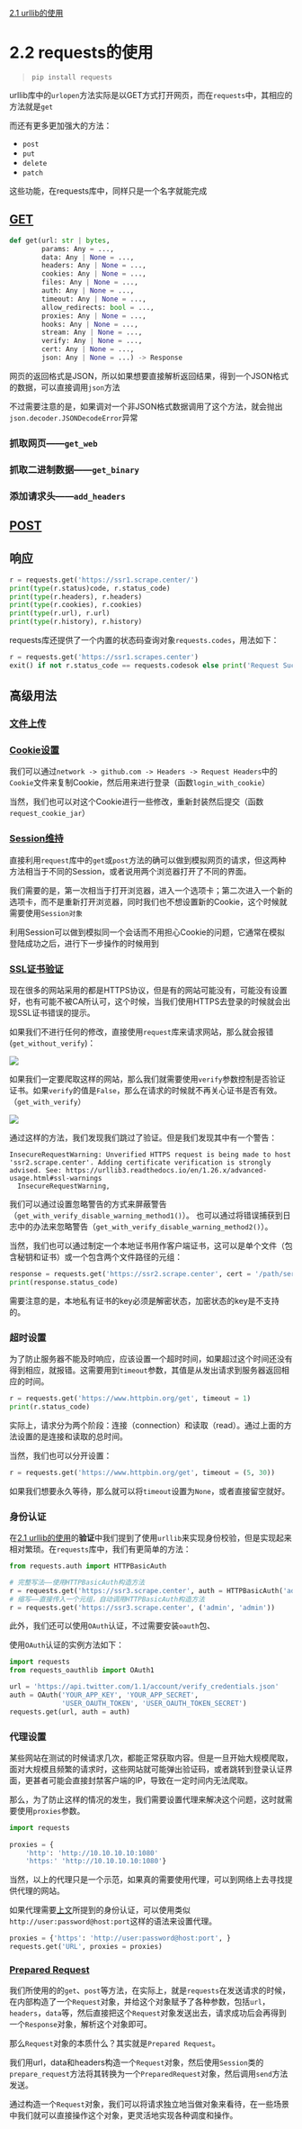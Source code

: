 ```toc

```


[2.1 urllib的使用](Python3网络爬虫开发实战/2.1%20urllib的使用.md)

# 2.2 requests的使用

> `pip install requests`
> 

urllib库中的`urlopen`方法实际是以GET方式打开网页，而在`requests`中，其相应的方法就是`get`

而还有更多更加强大的方法：

- `post`
- `put`
- `delete`
- `patch`

这些功能，在requests库中，同样只是一个名字就能完成

## [GET](https://github.com/LiuYuan-SHU/MyNotes/blob/master/Crawler%20with%20Python3/Python3%20web%20crawler%20development%20practice%EF%BC%88Edition2%EF%BC%89%20-%20Cui%20Qingcai/2_use_of_basic_libraries/2.2/2.2.1_get.py)

```python
def get(url: str | bytes,
        params: Any = ...,
        data: Any | None = ...,
        headers: Any | None = ...,
        cookies: Any | None = ...,
        files: Any | None = ...,
        auth: Any | None = ...,
        timeout: Any | None = ...,
        allow_redirects: bool = ...,
        proxies: Any | None = ...,
        hooks: Any | None = ...,
        stream: Any | None = ...,
        verify: Any | None = ...,
        cert: Any | None = ...,
        json: Any | None = ...) -> Response
```

网页的返回格式是JSON，所以如果想要直接解析返回结果，得到一个JSON格式的数据，可以直接调用`json`方法

不过需要注意的是，如果调对一个非JSON格式数据调用了这个方法，就会抛出`json.decoder.JSONDecodeError`异常

### 抓取网页——`get_web`

### 抓取二进制数据——`get_binary`

### 添加请求头——`add_headers`

## [POST](https://github.com/LiuYuan-SHU/MyNotes/blob/master/Crawler%20with%20Python3/Python3%20web%20crawler%20development%20practice%EF%BC%88Edition2%EF%BC%89%20-%20Cui%20Qingcai/2_use_of_basic_libraries/2.2/2.1.2_post.py)

## 响应

```python
r = requests.get('https://ssr1.scrape.center/')
print(type(r.status)code, r.status_code)
print(type(r.headers), r.headers)
print(type(r.cookies), r.cookies)
print(type(r.url), r.url)
print(type(r.history), r.history)
```

requests库还提供了一个内置的状态码查询对象`requests.codes`，用法如下：

```python
r = requests.get('https://ssr1.scrapes.center')
exit() if not r.status_code == requests.codesok else print('Request Successfully')
```

## 高级用法

### [文件上传](https://github.com/LiuYuan-SHU/MyNotes/blob/7e9d23385ddb3577b91e17d453900a62a1cb75ed/Crawler%20with%20Python3/Python3%20web%20crawler%20development%20practice%EF%BC%88Edition2%EF%BC%89%20-%20Cui%20Qingcai/2_use_of_basic_libraries/2.2/2.2.3_%E4%B8%8A%E4%BC%A0%E6%96%87%E4%BB%B6.py)

### [Cookie设置](https://github.com/LiuYuan-SHU/MyNotes/blob/586a448366b9ca1556ad32ed5d87fdfbb6a59f56/Crawler%20with%20Python3/Python3%20web%20crawler%20development%20practice%EF%BC%88Edition2%EF%BC%89%20-%20Cui%20Qingcai/2_use_of_basic_libraries/2.2/2.2.4_Cookie%E8%AE%BE%E7%BD%AE.py)

我们可以通过`network -> github.com -> Headers -> Request Headers`中的`Cookie`文件来复制Cookie，然后用来进行登录（函数`login_with_cookie`）

当然，我们也可以对这个Cookie进行一些修改，重新封装然后提交（函数`request_cookie_jar`）

### [Session维持](https://github.com/LiuYuan-SHU/MyNotes/blob/6104d54a0fa642b9be1558641e640a69827f0386/Crawler%20with%20Python3/Python3%20web%20crawler%20development%20practice%EF%BC%88Edition2%EF%BC%89%20-%20Cui%20Qingcai/2_use_of_basic_libraries/2.2/2.2.5_Session%E7%BB%B4%E6%8C%81.py)

直接利用`request`库中的`get`或`post`方法的确可以做到模拟网页的请求，但这两种方法相当于不同的Session，或者说用两个浏览器打开了不同的界面。

我们需要的是，第一次相当于打开浏览器，进入一个选项卡；第二次进入一个新的选项卡，而不是重新打开浏览器，同时我们也不想设置新的Cookie，这个时候就需要使用`Session对象`

利用Session可以做到模拟同一个会话而不用担心Cookie的问题，它通常在模拟登陆成功之后，进行下一步操作的时候用到

### [SSL证书验证](https://github.com/LiuYuan-SHU/MyNotes/blob/50b0be88e098e3bab4b3c814c2224aacc6caa4c8/Crawler%20with%20Python3/Python3%20web%20crawler%20development%20practice%EF%BC%88Edition2%EF%BC%89%20-%20Cui%20Qingcai/2_use_of_basic_libraries/2.2/2.2.6_SSL%E9%AA%8C%E8%AF%81.py)


现在很多的网站采用的都是HTTPS协议，但是有的网站可能没有，可能没有设置好，也有可能不被CA所认可，这个时候，当我们使用HTTPS去登录的时候就会出现SSL证书错误的提示。

如果我们不进行任何的修改，直接使用`request`库来请求网站，那么就会报错(`get_without_verify`)：

![](Python3网络爬虫开发实战.assets/SSL证书验证失败.png)

如果我们一定要爬取这样的网站，那么我们就需要使用`verify`参数控制是否验证证书。如果`verify`的值是`False`，那么在请求的时候就不再关心证书是否有效。（`get_with_verify`）

![](Python3网络爬虫开发实战.assets/使用Verify跳过验证.png)

通过这样的方法，我们发现我们跳过了验证。但是我们发现其中有一个警告：

```
InsecureRequestWarning: Unverified HTTPS request is being made to host 'ssr2.scrape.center'. Adding certificate verification is strongly advised. See: https://urllib3.readthedocs.io/en/1.26.x/advanced-usage.html#ssl-warnings
  InsecureRequestWarning,
```

我们可以通过设置忽略警告的方式来屏蔽警告（`get_with_verify_disable_warning_method1()`）。
也可以通过将错误捕获到日志中的办法来忽略警告（`get_with_verify_disable_warning_method2()`）。

当然，我们也可以通过制定一个本地证书用作客户端证书，这可以是单个文件（包含秘钥和证书）或一个包含两个文件路径的元组：

```python
response = requests.get('https://ssr2.scrape.center', cert = '/path/server.crt', '/path/server.key')
print(response.status_code)
```

需要注意的是，本地私有证书的key必须是解密状态，加密状态的key是不支持的。

### 超时设置

为了防止服务器不能及时响应，应该设置一个超时时间，如果超过这个时间还没有得到相应，就报错。这需要用到`timeout`参数，其值是从发出请求到服务器返回相应的时间。

```python
r = requests.get('https://www.httpbin.org/get', timeout = 1)
print(r.status_code)
```

实际上，请求分为两个阶段：连接（connection）和读取（read）。通过上面的方法设置的是连接和读取的总时间。

当然，我们也可以分开设置：

```python
r = requests.get('https://www.httpbin.org/get', timeout = (5, 30))
```

如果我们想要永久等待，那么就可以将`timeout`设置为`None`，或者直接留空就好。

### 身份认证

在[2.1 urllib的使用](2.1%20urllib的使用.md#)的**验证**中我们提到了使用`urllib`来实现身份校验，但是实现起来相对繁琐。在`requests`库中，我们有更简单的方法：

```python
from requests.auth import HTTPBasicAuth

# 完整写法——使用HTTPBasicAuth构造方法
r = requests.get('https://ssr3.scrape.center', auth = HTTPBasicAuth('admin', 'admin'))
# 缩写——直接传入一个元组，自动调用HTTPBasicAuth构造方法
r = requests.get('https://ssr3.scrape.center', ('admin', 'admin'))

```

此外，我们还可以使用`OAuth`认证，不过需要安装`oauth`包、

使用`OAuth`认证的实例方法如下：

```python
import requests
from requests_oauthlib import OAuth1

url = 'https://api.twitter.com/1.1/account/verify_credentials.json'
auth = OAuth('YOUR_APP_KEY', 'YOUR_APP_SECRET',
			 'USER_OAUTH_TOKEN', 'USER_OAUTH_TOKEN_SECRET')
requests.get(url, auth = auth)
```

### 代理设置

某些网站在测试的时候请求几次，都能正常获取内容。但是一旦开始大规模爬取，面对大规模且频繁的请求时，这些网站就可能弹出验证码，或者跳转到登录认证界面，更甚者可能会直接封禁客户端的IP，导致在一定时间内无法爬取。

那么，为了防止这样的情况的发生，我们需要设置代理来解决这个问题，这时就需要使用`proxies`参数。

```python
import requests  
  
proxies = {  
    'http': 'http://10.10.10.10:1080'  
    'https:' 'http://10.10.10.10:1080'}
```

当然，以上的代理只是一个示范，如果真的需要使用代理，可以到网络上去寻找提供代理的网站。

如果代理需要[上文](#身份认证)所提到的身份认证，可以使用类似`http://user:password@host:port`这样的语法来设置代理。

```python
proxies = {'https': 'http://user:password@host:port', }
requests.get('URL', proxies = proxies)
```

### [Prepared Request](https://github.com/LiuYuan-SHU/MyNotes/blob/4a6f9295daaf7372104eeaefd04bbde9d9861a99/Crawler%20with%20Python3/Python3%20web%20crawler%20development%20practice%EF%BC%88Edition2%EF%BC%89%20-%20Cui%20Qingcai/2_use_of_basic_libraries/2.2/2.2.7_Prepared_Request.py)

我们所使用的的`get`、`post`等方法，在实际上，就是`requests`在发送请求的时候，在内部构造了一个`Request`对象，并给这个对象赋予了各种参数，包括`url`，`headers`，`data`等，然后直接把这个`Request`对象发送出去，请求成功后会再得到一个`Response`对象，解析这个对象即可。

那么`Request`对象的本质什么？其实就是`Prepared Request`。

我们用url，data和headers构造一个`Request`对象，然后使用`Session`类的`prepare_request`方法将其转换为一个`PreparedRequest`对象，然后调用`send`方法发送。

通过构造一个`Request`对象，我们可以将请求独立地当做对象来看待，在一些场景中我们就可以直接操作这个对象，更灵活地实现各种调度和操作。